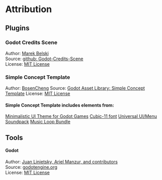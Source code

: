 # Attribution
## Plugins

### Godot Credits Scene
Author: [Marek Belski](https://github.com/Maaack/Godot-Credits-Scene/graphs/contributors)  
Source: [github: Godot-Credits-Scene](https://github.com/Maaack/Godot-Credits-Scene)  
License: [MIT License](LICENSE.txt)  

### Simple Concept Template
Author: [BosenCheng](https://godotengine.org/asset-library/asset?user=BosenCheng)
Source: [Godot Asset Library: Simple Concept Template](https://godotengine.org/asset-library/asset/2578)
License: [MIT License](LICENSE.txt) 

#### Simple Concept Template includes elements from:
[Minimalistic UI Theme for Godot Games](https://itch.io/queue/c/1473270/themes-for-godot-games?game_id=1091572)
[Cubic-11 font](https://github.com/ACh-K/Cubic-11)
[Universal UI/Menu Soundpack](https://ellr.itch.io/universal-ui-soundpack)
[Music Loop Bundle](https://tallbeard.itch.io/music-loop-bundle)

## Tools
#### Godot
Author: [Juan Linietsky, Ariel Manzur, and contributors](https://godotengine.org/contact)  
Source: [godotengine.org](https://godotengine.org/)  
License: [MIT License](https://github.com/godotengine/godot/blob/master/LICENSE.txt) 
